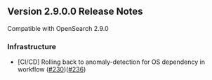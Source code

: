 ## Version 2.9.0.0 Release Notes

Compatible with OpenSearch 2.9.0


### Infrastructure
* [CI/CD] Rolling back to anomaly-detection for OS dependency in workflow ([#230](https://github.com/opensearch-project/dashboards-search-relevance/pull/230))([#236](https://github.com/opensearch-project/dashboards-search-relevance/pull/236))

